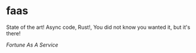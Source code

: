 # faas

State of the art! Async code, Rust!, You did not know you wanted it, but it's there!

_Fortune As A Service_


